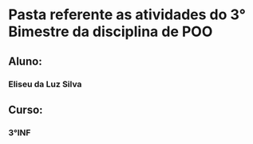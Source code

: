 # Pasta referente as atividades do 3° Bimestre da disciplina de POO
## Aluno:
### Eliseu da Luz Silva
## Curso:
### 3°INF
